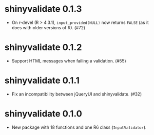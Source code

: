 # shinyvalidate 0.1.3

* On r-devel (R > 4.3.1), `input_provided(NULL)` now returns `FALSE` (as it does with older versions of R). (#72)

# shinyvalidate 0.1.2

* Support HTML messages when failing a validation. (#55)

# shinyvalidate 0.1.1

* Fix an incompatibility between jQueryUI and shinyvalidate. (#32)

# shinyvalidate 0.1.0

* New package with 18 functions and one R6 class (`InputValidator`).
